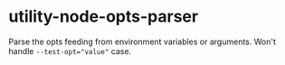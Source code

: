 # utility-node-opts-parser
Parse the opts feeding from environment variables or arguments. Won't handle `--test-opt="value"` case.
